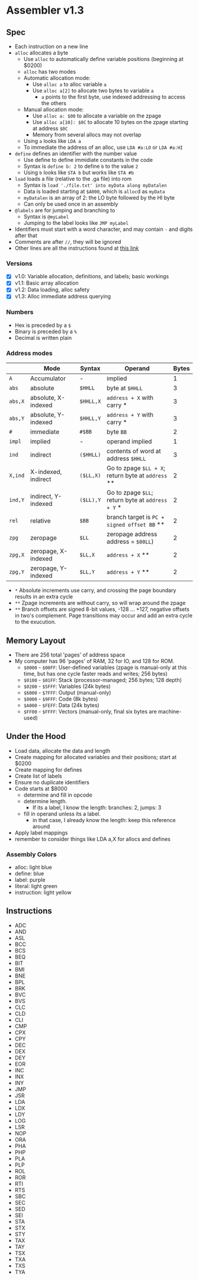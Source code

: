 
# Assembler v1.3

## Spec
- Each instruction on a new line
- `alloc` allocates a byte
    - Use `alloc` to automatically define variable positions (beginning at $0200)
    - `alloc` has two modes
    - Automatic allocation mode:
      - Use `alloc a` to alloc variable `a`
      - Use `alloc a[2]` to allocate two bytes to variable `a`
        - `a` points to the first byte, use indexed addressing to access the others
    - Manual allocation mode:
      - Use `alloc a: $00` to allocate a variable on the zpage
      - Use `alloc a[10]: $0C` to allocate 10 bytes on the zpage starting at address `$0C`
      - Memory from several allocs may not overlap
    - Using `a` looks like `LDA a`
    - To immediate the address of an alloc, use `LDA #a:LO` or `LDA #a:HI`
- `define` defines an identifier with the number value
    - Use define to define immidiate constants in the code
    - Syntax is `define b: 2` to define `b` to the value `2`
    - Using `b` looks like `STA b` but works like `STA #b`
- `load` loads a file (relative to the .ga file) into rom
  - Syntax is `load './file.txt' into myData along myDatalen`
  - Data is loaded starting at `$A000`, which is `alloc`d as `myData`
  - `myDatalen` is an array of 2: the LO byte followed by the HI byte
  - Can only be used once in an assembly
- `@labels` are for jumping and branching to
    - Syntax is `@myLabel`
    - Jumping to the label looks like `JMP myLabel`
- Identifiers must start with a word character, and may contain `-` and digits after that
- Comments are after `//`, they will be ignored
- Other lines are all the instructions found at [this link](masswerk.at/6502/6502_instruction_set.html)

### Versions
- [x] v1.0: Variable allocation, definitions, and labels; basic workings
- [x] v1.1: Basic array allocation
- [x] v1.2: Data loading, alloc safety
- [x] v1.3: Alloc immediate address querying

### Numbers
  - Hex is preceded by a `$`
  - Binary is preceded by a `%`
  - Decimal is written plain

### Address modes
|         | Mode                | Syntax    | Operand                                            | Bytes |
| ---     | ---                 | ---       | ---                                                | ---   |
| `A`     |	Accumulator	        | -         | implied                                            | 1     |
| `abs`   |	absolute	          | `$HHLL`   | byte at `$HHLL`                                    | 3     |
| `abs,X` |	absolute, X-indexed	| `$HHLL,X` | `address + X` with carry *                         | 3     |
| `abs,Y` |	absolute, Y-indexed	| `$HHLL,Y` | `address + Y` with carry *                         | 3     |
| `#`     |	immediate	          | `#$BB`    | byte `BB`                                          | 2     |
| `impl`  |	implied	            | -	        | operand implied                                    | 1     |
| `ind`   |	indirect	          | `($HHLL)` | contents of word at address `$HHLL`                | 3     |
| `X,ind` |	X-indexed, indirect	| `($LL,X)` | Go to zpage `$LL + X`; return byte at `address` ** | 2     |
| `ind,Y` |	indirect, Y-indexed	| `($LL),Y` | Go to zpage `$LL`; return byte at `address + Y` *  | 2     |
| `rel`   |	relative	          | `$BB`     | branch target is `PC + signed offset BB` **        | 2     |
| `zpg`   |	zeropage	          | `$LL`     | zeropage address address = `$00LL`)                | 2     |
| `zpg,X` |	zeropage, X-indexed	| `$LL,X`   | `address + X` **                                   | 2     |
| `zpg,Y` |	zeropage, Y-indexed	| `$LL,Y`   | `address + Y` **                                   | 2     |

- `*`
  Absolute increments use carry, and crossing the page boundary results in an extra cycle
- `**`
  Zpage increments are without carry, so will wrap around the zpage
- `**`
  Branch offsets are signed 8-bit values, -128 ... +127, negative offsets in two's complement.
  Page transitions may occur and add an extra cycle to the exucution.

## Memory Layout
- There are 256 total 'pages' of address space
- My computer has 96 'pages' of RAM, 32 for IO, and 128 for ROM.
  - `$0000` - `$00FF`: User-defined variables (zpage is manual-only at this time, but has one cycle faster reads and writes; 256 bytes)
  - `$0100` - `$01FF`: Stack (processor-managed; 256 bytes; 128 depth)
  - `$0200` - `$5FFF`: Variables (24k bytes)
  - `$6000` - `$7FFF`: Output (manual-only)
  - `$8000` - `$9FFF`: Code (8k bytes)
  - `$A000` - `$FEFF`: Data (24k bytes)
  - `$FF00` - `$FFFF`: Vectors (manual-only, final six bytes are machine-used)

## Under the Hood
- Load data, allocate the data and length
- Create mapping for allocated variables and their positions; start at $0200
- Create mapping for defines
- Create list of labels
- Ensure no duplicate identifiers
- Code starts at $8000
  - determine and fill in opcode
  - determine length. 
    - If its a label, I know the length: branches: 2, jumps: 3
  - fill in operand unless its a label. 
    - in that case, I already know the length: keep this reference around
- Apply label mappings
- remember to consider things like LDA a,X for allocs and defines

### Assembly Colors
- alloc: light blue
- define: blue
- label: purple
- literal: light green
- instruction: light yellow

## Instructions
- ADC
- AND
- ASL
- BCC
- BCS
- BEQ
- BIT
- BMI
- BNE
- BPL
- BRK
- BVC
- BVS
- CLC
- CLD
- CLI
- CMP
- CPX
- CPY
- DEC
- DEX
- DEY
- EOR
- INC
- INX
- INY
- JMP
- JSR
- LDA
- LDX
- LDY
- LOG
- LSR
- NOP
- ORA
- PHA
- PHP
- PLA
- PLP
- ROL
- ROR
- RTI
- RTS
- SBC
- SEC
- SED
- SEI
- STA
- STX
- STY
- TAX
- TAY
- TSX
- TXA
- TXS
- TYA